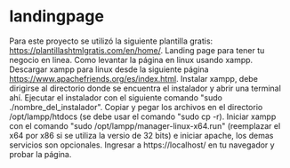 # landingpage
Para este proyecto se utilizó la siguiente plantilla gratis: https://plantillashtmlgratis.com/en/home/.
Landing page para tener tu negocio en linea.
Como levantar la página en linux usando xampp.
Descargar xampp para linux desde la siguiente página https://www.apachefriends.org/es/index.html.
Instalar xampp, debe dirigirse al directorio donde se encuentra el instalador y abrir una terminal ahí. Ejecutar el instalador con el siguiente comando "sudo ./nombre_del_instalador".
Copiar y pegar los archivos en el directorio /opt/lampp/htdocs (se debe usar el comando "sudo cp -r).
Iniciar xampp con el comando "sudo /opt/lampp/manager-linux-x64.run" (reemplazar el x64 por x86 si se utiliza la versio de 32 bits) e iniciar apache, los demas servicios son opcionales. 
Ingresar a https://localhost/ en tu navegador y probar la página. 
